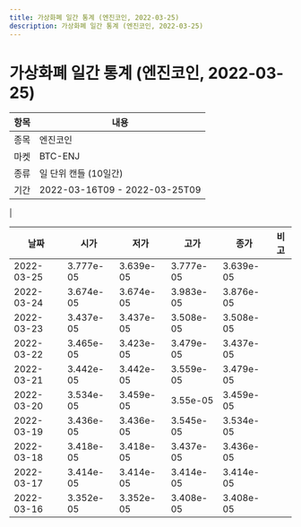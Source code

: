 ```yaml
---
title: 가상화폐 일간 통계 (엔진코인, 2022-03-25)
description: 가상화폐 일간 통계 (엔진코인, 2022-03-25)
---
```


가상화폐 일간 통계 (엔진코인, 2022-03-25)
===

|항목|내용|
|--|--|
|종목|엔진코인|
|마켓|BTC-ENJ|
|종류|일 단위 캔들 (10일간)|
|기간|2022-03-16T09 - 2022-03-25T09
|

|날짜|시가|저가|고가|종가|비고|
|--|--|--|--|--|--|
|2022-03-25|3.777e-05|3.639e-05|3.777e-05|3.639e-05|    |
|2022-03-24|3.674e-05|3.674e-05|3.983e-05|3.876e-05|    |
|2022-03-23|3.437e-05|3.437e-05|3.508e-05|3.508e-05|    |
|2022-03-22|3.465e-05|3.423e-05|3.479e-05|3.437e-05|    |
|2022-03-21|3.442e-05|3.442e-05|3.559e-05|3.479e-05|    |
|2022-03-20|3.534e-05|3.459e-05|3.55e-05|3.459e-05|    |
|2022-03-19|3.436e-05|3.436e-05|3.545e-05|3.534e-05|    |
|2022-03-18|3.418e-05|3.418e-05|3.437e-05|3.436e-05|    |
|2022-03-17|3.414e-05|3.414e-05|3.414e-05|3.414e-05|    |
|2022-03-16|3.352e-05|3.352e-05|3.408e-05|3.408e-05|    |
